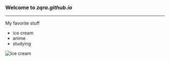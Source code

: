 ### Welcome to *zqra.github.io*
---
My favorite stuff
- ice cream
- anime
- studying

![Ice cream](https://www.google.com/url?sa=i&url=https%3A%2F%2Fwww.thespruceeats.com%2Fwhat-is-ice-cream-1328784&psig=AOvVaw0-WYZpEk-T7USCKO0V2YCv&ust=1668645761523000&source=images&cd=vfe&ved=0CBAQjRxqFwoTCJCnkJS8sfsCFQAAAAAdAAAAABAO)

